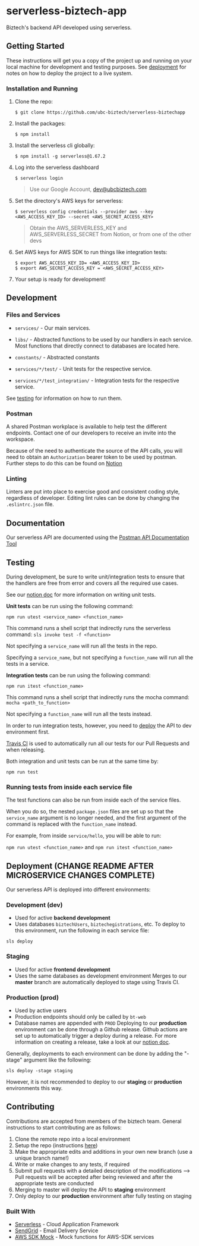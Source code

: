 # serverless-biztech-app
Biztech's backend API developed using serverless.

## Getting Started

These instructions will get you a copy of the project up and running on your local machine for development and testing purposes. See [deployment](#deployment) for notes on how to deploy the project to a live system.

### Installation and Running

1. Clone the repo:

    ```
    $ git clone https://github.com/ubc-biztech/serverless-biztechapp
    ```

2. Install the packages:

    ```
    $ npm install
    ```

3. Install the serverless cli globally:

    ```
    $ npm install -g serverless@1.67.2
    ```

4. Log into the serverless dashboard

    ```
    $ serverless login
    ```
    
    > Use our Google Account, dev@ubcbiztech.com

5. Set the directory's AWS keys for serverless:

   ```
   $ serverless config credentials --provider aws --key <AWS_ACCESS_KEY_ID> --secret <AWS_SECRET_ACCESS_KEY>
   ```
   
   > Obtain the AWS_SERVERLESS_KEY and AWS_SERVERLESS_SECRET from Notion, or from one of the other devs
   
6. Set AWS keys for AWS SDK to run things like integration tests:

    ```
    $ export AWS_ACCESS_KEY_ID= <AWS_ACCESS_KEY_ID>
    $ export AWS_SECRET_ACCESS_KEY = <AWS_SECRET_ACCESS_KEY>
    ```

7. Your setup is ready for development!


## Development

### Files and Services

* `services/` - Our main services.
* `libs/` - Abstracted functions to be used by our handlers in each service. Most functions that directly connect to databases are located here.
* `constants/` - Abstracted constants

* `services/*/test/` - Unit tests for the respective service.
* `services/*/test_integration/` - Integration tests for the respective service.

See [testing](#testing) for information on how to run them.

### Postman

A shared Postman workplace is available to help test the different endpoints. Contact one of our developers to receive an invite into the workspace.

Because of the need to authenticate the source of the API calls, you will need to obtain an `Authorization` bearer token to be used by postman. Further steps to do this can be found on [Notion](https://www.notion.so/ubcbiztech/How-to-CURL-Postman-2e4a7517a7d546c8aacee8d018fd2d3c)

### Linting

Linters are put into place to exercise good and consistent coding style, regardless of developer. Editing lint rules can be done by changing the `.eslintrc.json` file.


## Documentation

Our serverless API are documented using the [Postman API Documentation Tool](https://www.postman.com/api-documentation-tool/)


## Testing

During development, be sure to write unit/integration tests to ensure that the handlers are free from error and covers all the required use cases.

See our [notion doc](https://www.notion.so/ubcbiztech/Unit-Testing-Notes-a7016cc431744dc0b98b57277e572572) for more information on writing unit tests.

**Unit tests** can be run using the following command:

```
npm run utest <service_name> <function_name>
```
This command runs a shell script that indirectly runs the serverless command: `sls invoke test -f <function>`

Not specifying a `service_name` will run all the tests in the repo.

Specifying a `service_name`, but not specifying a `function_name` will run all the tests in a service.

**Integration tests** can be run using the following command:

```
npm run itest <function_name>
```
This command runs a shell script that indirectly runs the mocha command: `mocha <path_to_function>`

Not specifying a `function_name` will run all the tests instead.

In order to run integration tests, however, you need to [deploy](#development-dev) the API to dev environment first.

[Travis CI](https://travis-ci.org) is used to automatically run all our tests for our Pull Requests and when releasing.


Both integration and unit tests can be run at the same time by:
```
npm run test
```

### Running tests from inside each service file

The test functions can also be run from inside each of the service files.

When you do so, the nested `package.json` files are set up so that the `service_name` argument is no longer needed, and the first argument of the command is replaced with the `function_name` instead.

For example, from inside `service/hello`, you will be able to run:

`npm run utest <function_name>` and
`npm run itest <function_name>`

## Deployment (CHANGE README AFTER MICROSERVICE CHANGES COMPLETE)

Our serverless API is deployed into different environments:

### Development (dev)
- Used for active **backend development**
- Uses databases `biztechUsers`, `biztechegistrations`, etc.
To deploy to this environment, run the following in each service file:

```
sls deploy
```

### Staging
- Used for active **frontend development**
- Uses the same databases as development environment
Merges to our **master** branch are automatically deployed to stage using Travis CI.

### Production (prod)
- Used by active users
- Production endpoints should only be called by `bt-web`
- Database names are appended with `PROD`
Deploying to our **production** environment can be done through a Github release. Github actions are set up to automatically trigger a deploy during a release. For more information on creating a release, take a look at our [notion doc](https://www.notion.so/ubcbiztech/Production-Releases-76b97d59214d4d29b4db6b9e5c4692e1).

Generally, deployments to each environment can be done by adding the "-stage" argument like the following:

```
sls deploy -stage staging
```

However, it is not recommended to deploy to our **staging** or **production** environments this way.


## Contributing
Contributions are accepted from members of the biztech team. General instructions to start contributing are as follows:

1. Clone the remote repo into a local environment
2. Setup the repo (instructions [here](#getting-started))
3. Make the appropriate edits and additions in your own new branch (use a unique branch name!)
4. Write or make changes to any tests, if required
5. Submit pull requests with a detailed description of the modifications
--> Pull requests will be accepted after being reviewed and after the appropriate tests are conducted
6. Merging to master will deploy the API to **staging** environment
7. Only deploy to our **production** environment after fully testing on staging

### Built With

* [Serverless](https://www.serverless.com) - Cloud Application Framework
* [SendGrid](https://sendgrid.com) - Email Delivery Service
* [AWS SDK Mock](https://www.npmjs.com/package/aws-sdk-mock) - Mock functions for AWS-SDK services
